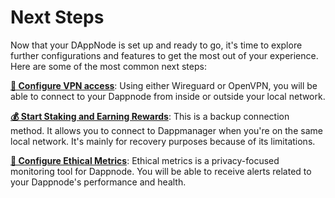 # Next Steps

Now that your DAppNode is set up and ready to go, it's time to explore further configurations and features to get the most out of your experience. Here are some of the most common next steps:

[**🔐 Configure VPN access**](/docs/user/access-your-dappnode/vpn/overview): Using either Wireguard or OpenVPN, you will be able to connect to your Dappnode from inside or outside your local network.

[**💰 Start Staking and Earning Rewards**](/docs/user/staking/overview.md): This is a backup connection method. It allows you to connect to Dappmanager when you're on the same local network. It's mainly for recovery purposes because of its limitations.

[**🔔 Configure Ethical Metrics**](docs/user/ethical-metrics/overview.md): Ethical metrics is a privacy-focused monitoring tool for Dappnode. You will be able to receive alerts related to your Dappnode's performance and health.
